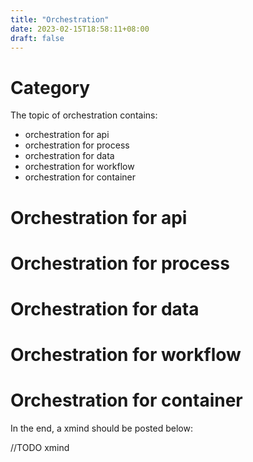 ```yaml
---
title: "Orchestration"
date: 2023-02-15T18:58:11+08:00
draft: false
---
```

# Category
The topic of orchestration contains:
* orchestration for api
* orchestration for process
* orchestration for data
* orchestration for workflow
* orchestration for container

# Orchestration for api

# Orchestration for process

# Orchestration for data

# Orchestration for workflow

# Orchestration for container

In the end, a xmind should be posted below:

//TODO xmind